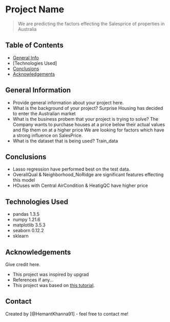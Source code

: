 # Project Name
> We are predicting the factors effecting the Salesprice of properties in Australia 

## Table of Contents
* [General Info](#general-information)
* [Technologies Used]
* [Conclusions](#conclusions)
* [Acknowledgements](#acknowledgements)

<!-- You can include any other section that is pertinent to your problem -->

## General Information
- Provide general information about your project here. 
- What is the background of your project? Surprise Housing has decided to enter the Australian market
- What is the business probem that your project is trying to solve? The Company wants to purchase houses at a price below their actual values and flip them on at a higher price
We are looking for factors which have a strong influence on SalesPrice.
- What is the dataset that is being used? Train_data

<!-- You don't have to answer all the questions - just the ones relevant to your project. -->

## Conclusions
- Lasso regression have performed best on the test data.
- OverallQual & Neighborhood_NoRidge are significant features effecting this model
- HOuses with Central AirCondition & HeatigQC have higher price


<!-- You don't have to answer all the questions - just the ones relevant to your project. -->


## Technologies Used
- pandas 1.3.5
- numpy 1.21.6
- matplotlib 3.5.3
- seaborn 0.12.2
- sklearn

<!-- As the libraries versions keep on changing, it is recommended to mention the version of library used in this project -->

## Acknowledgements
Give credit here.
- This project was inspired by upgrad
- References if any...
- This project was based on [this tutorial](https://www.example.com).


## Contact
Created by [@HemantKhanna91] - feel free to contact me!


<!-- Optional -->
<!-- ## License -->
<!-- This project is open source and available under the [... License](). -->

<!-- You don't have to include all sections - just the one's relevant to your project -->